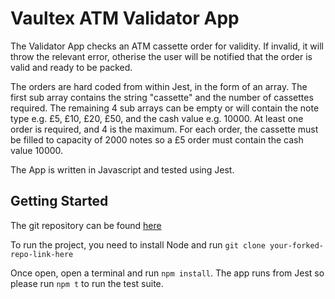 # Vaultex ATM Validator App

The Validator App checks an ATM cassette order for validity. If invalid, it will throw the relevant error, otherise the user will be notified that the order is valid
and ready to be packed.

The orders are hard coded from within Jest, in the form of an array. The first sub array contains the string "cassette" and the number of cassettes required. 
The remaining 4 sub arrays can be empty or will contain the note type e.g. £5, £10, £20, £50, and the cash value e.g. 10000. At least one order is required, and 4 
is the maximum. For each order, the cassette must be filled to capacity of 2000 notes so a £5 order must contain the cash value 10000. 

The App is written in Javascript and tested using Jest. 

## Getting Started

The git repository can be found [here](https://github.com/AndyBrowbank/vaultex)

To run the project, you need to install Node and run `git clone your-forked-repo-link-here`

Once open, open a terminal and run `npm install`. The app runs from Jest so please run `npm t` to run the test suite. 

